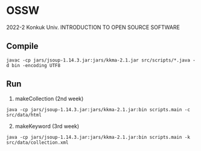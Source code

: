 # OSSW
2022-2 Konkuk Univ. INTRODUCTION TO OPEN SOURCE SOFTWARE

## Compile
```
javac -cp jars/jsoup-1.14.3.jar:jars/kkma-2.1.jar src/scripts/*.java -d bin -encoding UTF8
```
## Run
1. makeCollection (2nd week)
```
java -cp jars/jsoup-1.14.3.jar:jars/kkma-2.1.jar:bin scripts.main -c src/data/html
```
2. makeKeyword (3rd week)
```
java -cp jars/jsoup-1.14.3.jar:jars/kkma-2.1.jar:bin scripts.main -k src/data/collection.xml
```
